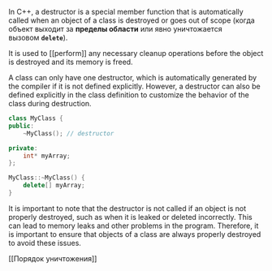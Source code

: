 In C++, a destructor is a special member function that is automatically called when an object of a class is destroyed or goes out of scope (когда объект выходит за **пределы области** или явно уничтожается вызовом **`delete`**).

It is used to [[perform]] any necessary cleanup operations before the object is destroyed and its memory is freed.

A class can only have one destructor, which is automatically generated by the compiler if it is not defined explicitly. However, a destructor can also be defined explicitly in the class definition to customize the behavior of the class during destruction.

```c++
class MyClass {
public:
    ~MyClass(); // destructor

private:
    int* myArray;
};

MyClass::~MyClass() {
    delete[] myArray;
}
```

It is important to note that the destructor is not called if an object is not properly destroyed, such as when it is leaked or deleted incorrectly. This can lead to memory leaks and other problems in the program. Therefore, it is important to ensure that objects of a class are always properly destroyed to avoid these issues.

[[Порядок уничтожения]]